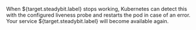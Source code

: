 When ${target.steadybit.label} stops working, Kubernetes can detect this with the configured liveness probe and restarts the pod in case of an error.
Your service ${target.steadybit.label} will become available again.
